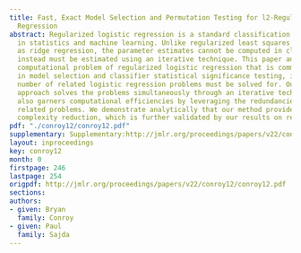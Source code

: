 ```yaml
---
title: Fast, Exact Model Selection and Permutation Testing for l2-Regularized Logistic
  Regression
abstract: Regularized logistic regression is a standard classification method used
  in statistics and machine learning. Unlike regularized least squares problems such
  as ridge regression, the parameter estimates cannot be computed in closed-form and
  instead must be estimated using an iterative technique. This paper addresses the
  computational problem of regularized logistic regression that is commonly encountered
  in model selection and classifier statistical significance testing, in which a large
  number of related logistic regression problems must be solved for. Our proposed
  approach solves the problems simultaneously through an iterative technique, which
  also garners computational efficiencies by leveraging the redundancies across the
  related problems. We demonstrate analytically that our method provides a substantial
  complexity reduction, which is further validated by our results on real-world datasets.
pdf: "./conroy12/conroy12.pdf"
supplementary: Supplementary:http://jmlr.org/proceedings/papers/v22/conroy12/conroy12Supple.pdf
layout: inproceedings
key: conroy12
month: 0
firstpage: 246
lastpage: 254
origpdf: http://jmlr.org/proceedings/papers/v22/conroy12/conroy12.pdf
sections: 
authors:
- given: Bryan
  family: Conroy
- given: Paul
  family: Sajda
---
```

